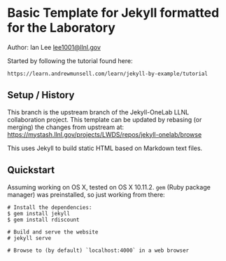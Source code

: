 Basic Template for Jekyll formatted for the Laboratory
======================================================

Author: Ian Lee <lee1001@llnl.gov>

Started by following the tutorial found here:

    https://learn.andrewmunsell.com/learn/jekyll-by-example/tutorial

## Setup / History

This branch is the upstream branch of the Jekyll-OneLab LLNL collaboration
project. This template can be updated by rebasing (or merging) the changes from
upstream at: https://mystash.llnl.gov/projects/LWDS/repos/jekyll-onelab/browse

This uses Jekyll to build static HTML based on Markdown text files.

## Quickstart

Assuming working on OS X, tested on OS X 10.11.2. `gem` (Ruby package manager)
was preinstalled, so just working from there:

    # Install the dependencies:
    $ gem install jekyll
    $ gem install rdiscount

    # Build and serve the website
    # jekyll serve

    # Browse to (by default) `localhost:4000` in a web browser
